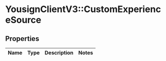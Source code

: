 # YousignClientV3::CustomExperienceSource

## Properties
Name | Type | Description | Notes
------------ | ------------- | ------------- | -------------

